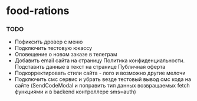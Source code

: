 # food-rations

### TODO

- Пофиксить дровер с меню
- Подключить тестовую юкассу
- Оповещение о новом заказе в телеграм
- Добавить email сайта на страницу Политика конфиденциальности. Подставить данные в текст на странице Публичная оферта
- Подкорректировать стили сайта - лого и возможно другие мелочи
- Подключить смс сервис и убрать везде тестовый вывод смс кода на сайте (SendCodeModal и поправить тип данных возвращаемых fetch функциями и в backend контроллере sms=auth)
